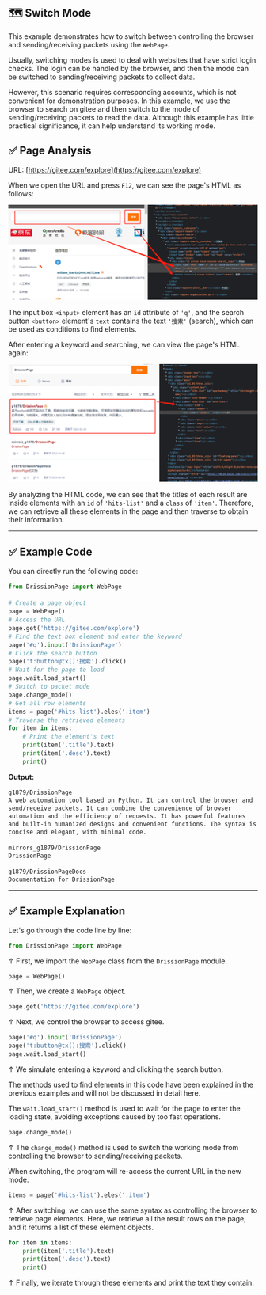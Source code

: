 🗺️ Switch Mode
---

This example demonstrates how to switch between controlling the browser and sending/receiving packets using the `WebPage`.

Usually, switching modes is used to deal with websites that have strict login checks. The login can be handled by the browser, and then the mode can be switched to sending/receiving packets to collect data.

However, this scenario requires corresponding accounts, which is not convenient for demonstration purposes. In this example, we use the browser to search on gitee and then switch to the mode of sending/receiving packets to read the data. Although this example has little practical significance, it can help understand its working mode.

## ✅️️ Page Analysis

URL: [https://gitee.com/explore](https://gitee.com/explore)

When we open the URL and press `F12`, we can see the page's HTML as follows:

![](../../imgs/change1.png)

The input box `<input>` element has an `id` attribute of `'q'`, and the search button `<button>` element's `text` contains the text `'搜索'` (search), which can be used as conditions to find elements.

After entering a keyword and searching, we can view the page's HTML again:

![](../../imgs/change2.png)

By analyzing the HTML code, we can see that the titles of each result are inside elements with an `id` of `'hits-list'` and a `class` of `'item'`. Therefore, we can retrieve all these elements in the page and then traverse to obtain their information.

---

## ✅️️ Example Code

You can directly run the following code:

```python
from DrissionPage import WebPage

# Create a page object
page = WebPage()
# Access the URL
page.get('https://gitee.com/explore')
# Find the text box element and enter the keyword
page('#q').input('DrissionPage')
# Click the search button
page('t:button@tx():搜索').click()
# Wait for the page to load
page.wait.load_start()
# Switch to packet mode
page.change_mode()
# Get all row elements
items = page('#hits-list').eles('.item')
# Traverse the retrieved elements
for item in items:
    # Print the element's text
    print(item('.title').text)
    print(item('.desc').text)
    print()
```

**Output:**

```shell
g1879/DrissionPage
A web automation tool based on Python. It can control the browser and send/receive packets. It can combine the convenience of browser automation and the efficiency of requests. It has powerful features and built-in humanized designs and convenient functions. The syntax is concise and elegant, with minimal code.

mirrors_g1879/DrissionPage
DrissionPage

g1879/DrissionPageDocs
Documentation for DrissionPage
```

---

## ✅️️ Example Explanation

Let's go through the code line by line:

```python
from DrissionPage import WebPage
```

↑ First, we import the `WebPage` class from the `DrissionPage` module.

```python
page = WebPage()
```

↑ Then, we create a `WebPage` object.

```python
page.get('https://gitee.com/explore')
```

↑ Next, we control the browser to access gitee.

```python
page('#q').input('DrissionPage')
page('t:button@tx():搜索').click()
page.wait.load_start()
```

↑ We simulate entering a keyword and clicking the search button.

The methods used to find elements in this code have been explained in the previous examples and will not be discussed in detail here.

The `wait.load_start()` method is used to wait for the page to enter the loading state, avoiding exceptions caused by too fast operations.

```python
page.change_mode()
```

↑ The `change_mode()` method is used to switch the working mode from controlling the browser to sending/receiving packets.

When switching, the program will re-access the current URL in the new mode.

```python
items = page('#hits-list').eles('.item')
```

↑ After switching, we can use the same syntax as controlling the browser to retrieve page elements. Here, we retrieve all the result rows on the page, and it returns a list of these element objects.

```python
for item in items:
    print(item('.title').text)
    print(item('.desc').text)
    print()
```

↑ Finally, we iterate through these elements and print the text they contain.

